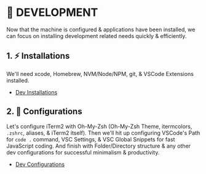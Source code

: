 # 🔨 DEVELOPMENT

Now that the machine is configured & applications have been installed, we can focus on installing development related needs quickly & efficiently.

## 1. ⚡️ Installations
We'll need xcode, Homebrew, NVM/Node/NPM, git, & VSCode Extensions installed.
- [Dev Installations](./Installations.md)

## 2. 🔧 Configurations
Let's configure iTerm2 with Oh-My-Zsh (Oh-My-Zsh Theme, itermcolors, `.zshrc`, aliases, & iTerm2 itself). Then we'll hit up configuring VSCode's Path for `code .` command, VSC Settings, & VSC Global Snippets for fast JavaScript coding. And finish with Folder/Directory structure & any other dev configurations for successful minimalism & productivity.
- [Dev Configurations](./Configurations.md)
